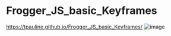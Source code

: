 # Frogger_JS_basic_Keyframes
https://tpauline.github.io/Frogger_JS_basic_Keyframes/
![image](https://user-images.githubusercontent.com/73195686/171374183-e14e3a64-9e8a-4219-baf6-f947278fbf30.png)
